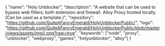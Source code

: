  {
    "name": "Holy Unblocker",
    "description": "A website that can be used to bypass web filters; both extension and firewall. Alloy Proxy hosted locally. (Can be used as a template.)",
    "repository": "https://github.com/QuiteAFancyEmerald/HolyUnblockerPublic/",
    "logo": "https://github.com/QuiteAFancyEmerald/HolyUnblockerPublic/blob/master/views/assets/img/i.png?raw=true",
    "keywords": ["node", "proxy", "unblocker", "webproxy", "games", "holyunblocker", "alloy"]
}
